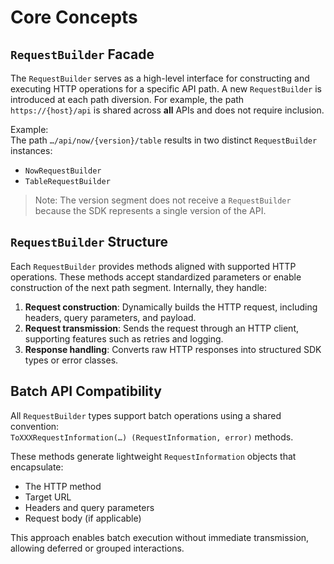 # Core Concepts

## `RequestBuilder` Facade

The `RequestBuilder` serves as a high-level interface for constructing and executing HTTP operations for a specific API path. A new `RequestBuilder` is introduced at each path diversion. For example, the path `https://{host}/api` is shared across **all** APIs and does not require inclusion.

Example:  
The path `…/api/now/{version}/table` results in two distinct `RequestBuilder` instances:

- `NowRequestBuilder`
- `TableRequestBuilder`

> Note: The version segment does not receive a `RequestBuilder` because the SDK represents a single version of the API.

## `RequestBuilder` Structure

Each `RequestBuilder` provides methods aligned with supported HTTP operations. These methods accept standardized parameters or enable construction of the next path segment. Internally, they handle:

1. **Request construction**: Dynamically builds the HTTP request, including headers, query parameters, and payload.
2. **Request transmission**: Sends the request through an HTTP client, supporting features such as retries and logging.
3. **Response handling**: Converts raw HTTP responses into structured SDK types or error classes.

## Batch API Compatibility

All `RequestBuilder` types support batch operations using a shared convention:  
`ToXXXRequestInformation(…) (RequestInformation, error)` methods.

These methods generate lightweight `RequestInformation` objects that encapsulate:

- The HTTP method  
- Target URL  
- Headers and query parameters  
- Request body (if applicable)

This approach enables batch execution without immediate transmission, allowing deferred or grouped interactions.
